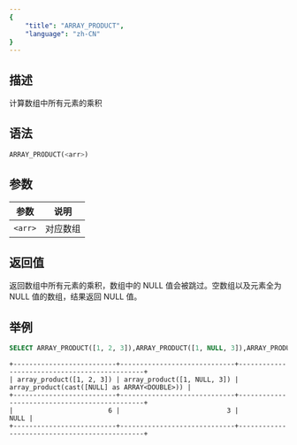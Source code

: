 ```yaml
---
{
    "title": "ARRAY_PRODUCT",
    "language": "zh-CN"
}
---
```


## 描述

计算数组中所有元素的乘积

## 语法

```sql
ARRAY_PRODUCT(<arr>)
```

## 参数

| 参数 | 说明 |
|--|--|
| `<arr>` | 对应数组 |

## 返回值

返回数组中所有元素的乘积，数组中的 NULL 值会被跳过。空数组以及元素全为 NULL 值的数组，结果返回 NULL 值。

## 举例

```sql
SELECT ARRAY_PRODUCT([1, 2, 3]),ARRAY_PRODUCT([1, NULL, 3]),ARRAY_PRODUCT([NULL]);
```

```text
+--------------------------+-----------------------------+----------------------------------------------+
| array_product([1, 2, 3]) | array_product([1, NULL, 3]) | array_product(cast([NULL] as ARRAY<DOUBLE>)) |
+--------------------------+-----------------------------+----------------------------------------------+
|                        6 |                           3 |                                         NULL |
+--------------------------+-----------------------------+----------------------------------------------+
```
